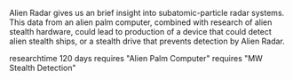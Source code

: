 Alien Radar gives us an brief insight into subatomic-particle radar
systems. This data from an alien palm computer, combined with research
of alien stealth hardware, could lead to production of a device that
could detect alien stealth ships, or a stealth drive that prevents
detection by Alien Radar.

researchtime 120 days requires "Alien Palm Computer" requires "MW
Stealth Detection"